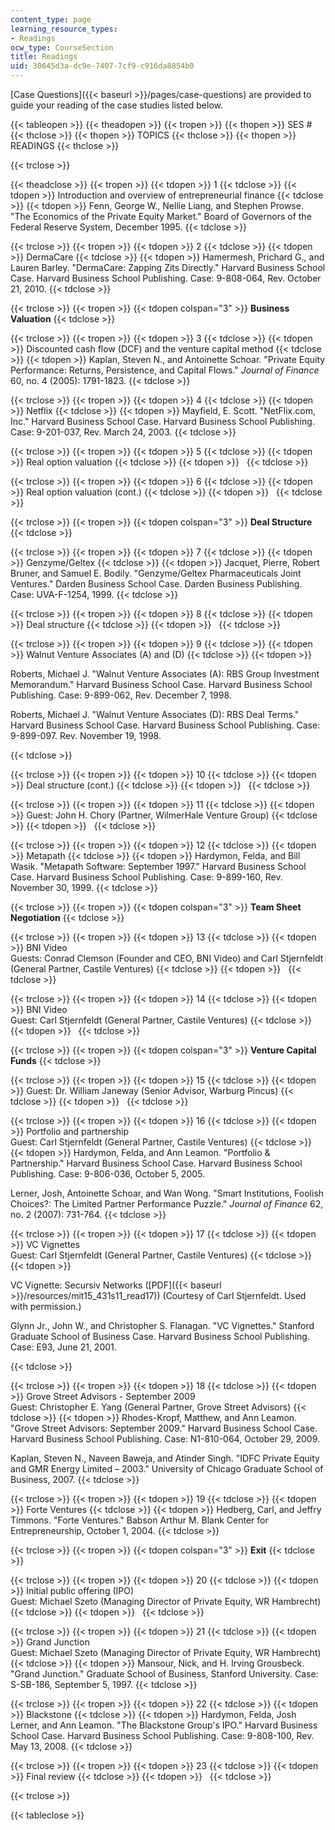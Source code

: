 ```yaml
---
content_type: page
learning_resource_types:
- Readings
ocw_type: CourseSection
title: Readings
uid: 30645d3a-dc9e-7407-7cf9-c916da8854b0
---
```


[Case Questions]({{< baseurl >}}/pages/case-questions) are provided to guide your reading of the case studies listed below.

{{< tableopen >}}
{{< theadopen >}}
{{< tropen >}}
{{< thopen >}}
SES #
{{< thclose >}}
{{< thopen >}}
TOPICS
{{< thclose >}}
{{< thopen >}}
READINGS
{{< thclose >}}

{{< trclose >}}

{{< theadclose >}}
{{< tropen >}}
{{< tdopen >}}
1
{{< tdclose >}}
{{< tdopen >}}
Introduction and overview of entrepreneurial finance
{{< tdclose >}}
{{< tdopen >}}
Fenn, George W., Nellie Liang, and Stephen Prowse. "The Economics of the Private Equity Market." Board of Governors of the Federal Reserve System, December 1995.
{{< tdclose >}}

{{< trclose >}}
{{< tropen >}}
{{< tdopen >}}
2
{{< tdclose >}}
{{< tdopen >}}
DermaCare
{{< tdclose >}}
{{< tdopen >}}
Hamermesh, Prichard G., and Lauren Barley. "DermaCare: Zapping Zits Directly." Harvard Business School Case. Harvard Business School Publishing. Case: 9-808-064, Rev. October 21, 2010.
{{< tdclose >}}

{{< trclose >}}
{{< tropen >}}
{{< tdopen colspan="3" >}}
**Business Valuation**
{{< tdclose >}}

{{< trclose >}}
{{< tropen >}}
{{< tdopen >}}
3
{{< tdclose >}}
{{< tdopen >}}
Discounted cash flow (DCF) and the venture capital method
{{< tdclose >}}
{{< tdopen >}}
Kaplan, Steven N., and Antoinette Schoar. "Private Equity Performance: Returns, Persistence, and Capital Flows." _Journal of Finance_ 60, no. 4 (2005): 1791-1823.
{{< tdclose >}}

{{< trclose >}}
{{< tropen >}}
{{< tdopen >}}
4
{{< tdclose >}}
{{< tdopen >}}
Netflix
{{< tdclose >}}
{{< tdopen >}}
Mayfield, E. Scott. "NetFlix.com, Inc." Harvard Business School Case. Harvard Business School Publishing. Case: 9-201-037, Rev. March 24, 2003.
{{< tdclose >}}

{{< trclose >}}
{{< tropen >}}
{{< tdopen >}}
5
{{< tdclose >}}
{{< tdopen >}}
Real option valuation
{{< tdclose >}}
{{< tdopen >}}
 
{{< tdclose >}}

{{< trclose >}}
{{< tropen >}}
{{< tdopen >}}
6
{{< tdclose >}}
{{< tdopen >}}
Real option valuation (cont.)
{{< tdclose >}}
{{< tdopen >}}
 
{{< tdclose >}}

{{< trclose >}}
{{< tropen >}}
{{< tdopen colspan="3" >}}
**Deal Structure**
{{< tdclose >}}

{{< trclose >}}
{{< tropen >}}
{{< tdopen >}}
7
{{< tdclose >}}
{{< tdopen >}}
Genzyme/Geltex
{{< tdclose >}}
{{< tdopen >}}
Jacquet, Pierre, Robert Bruner, and Samuel E. Bodily. "Genzyme/Geltex Pharmaceuticals Joint Ventures." Darden Business School Case. Darden Business Publishing. Case: UVA-F-1254, 1999.
{{< tdclose >}}

{{< trclose >}}
{{< tropen >}}
{{< tdopen >}}
8
{{< tdclose >}}
{{< tdopen >}}
Deal structure
{{< tdclose >}}
{{< tdopen >}}
 
{{< tdclose >}}

{{< trclose >}}
{{< tropen >}}
{{< tdopen >}}
9
{{< tdclose >}}
{{< tdopen >}}
Walnut Venture Associates (A) and (D)
{{< tdclose >}}
{{< tdopen >}}


Roberts, Michael J. "Walnut Venture Associates (A): RBS Group Investment Memorandum." Harvard Business School Case. Harvard Business School Publishing. Case: 9-899-062, Rev. December 7, 1998.

Roberts, Michael J. "Walnut Venture Associates (D): RBS Deal Terms." Harvard Business School Case. Harvard Business School Publishing. Case: 9-899-097. Rev. November 19, 1998.


{{< tdclose >}}

{{< trclose >}}
{{< tropen >}}
{{< tdopen >}}
10
{{< tdclose >}}
{{< tdopen >}}
Deal structure (cont.)
{{< tdclose >}}
{{< tdopen >}}
 
{{< tdclose >}}

{{< trclose >}}
{{< tropen >}}
{{< tdopen >}}
11
{{< tdclose >}}
{{< tdopen >}}
Guest: John H. Chory (Partner, WilmerHale Venture Group)
{{< tdclose >}}
{{< tdopen >}}
 
{{< tdclose >}}

{{< trclose >}}
{{< tropen >}}
{{< tdopen >}}
12
{{< tdclose >}}
{{< tdopen >}}
Metapath
{{< tdclose >}}
{{< tdopen >}}
Hardymon, Felda, and Bill Wasik. "Metapath Software: September 1997." Harvard Business School Case. Harvard Business School Publishing. Case: 9-899-160, Rev. November 30, 1999.
{{< tdclose >}}

{{< trclose >}}
{{< tropen >}}
{{< tdopen colspan="3" >}}
**Team Sheet Negotiation**
{{< tdclose >}}

{{< trclose >}}
{{< tropen >}}
{{< tdopen >}}
13
{{< tdclose >}}
{{< tdopen >}}
BNI Video  
Guests: Conrad Clemson (Founder and CEO, BNI Video) and Carl Stjernfeldt (General Partner, Castile Ventures)
{{< tdclose >}}
{{< tdopen >}}
 
{{< tdclose >}}

{{< trclose >}}
{{< tropen >}}
{{< tdopen >}}
14
{{< tdclose >}}
{{< tdopen >}}
BNI Video  
Guest: Carl Stjernfeldt (General Partner, Castile Ventures)
{{< tdclose >}}
{{< tdopen >}}
 
{{< tdclose >}}

{{< trclose >}}
{{< tropen >}}
{{< tdopen colspan="3" >}}
**Venture Capital Funds**
{{< tdclose >}}

{{< trclose >}}
{{< tropen >}}
{{< tdopen >}}
15
{{< tdclose >}}
{{< tdopen >}}
Guest: Dr. William Janeway (Senior Advisor, Warburg Pincus)
{{< tdclose >}}
{{< tdopen >}}
 
{{< tdclose >}}

{{< trclose >}}
{{< tropen >}}
{{< tdopen >}}
16
{{< tdclose >}}
{{< tdopen >}}
Portfolio and partnership  
Guest: Carl Stjernfeldt (General Partner, Castile Ventures)
{{< tdclose >}}
{{< tdopen >}}
Hardymon, Felda, and Ann Leamon. "Portfolio & Partnership." Harvard Business School Case. Harvard Business School Publishing. Case: 9-806-036, October 5, 2005.  
  
Lerner, Josh, Antoinette Schoar, and Wan Wong. "Smart Institutions, Foolish Choices?: The Limited Partner Performance Puzzle." _Journal of Finance_ 62, no. 2 (2007): 731-764.
{{< tdclose >}}

{{< trclose >}}
{{< tropen >}}
{{< tdopen >}}
17
{{< tdclose >}}
{{< tdopen >}}
VC Vignettes  
Guest: Carl Stjernfeldt (General Partner, Castile Ventures)
{{< tdclose >}}
{{< tdopen >}}


VC Vignette: Secursiv Networks ([PDF]({{< baseurl >}}/resources/mit15_431s11_read17)) (Courtesy of Carl Stjernfeldt. Used with permission.)

Glynn Jr., John W., and Christopher S. Flanagan. "VC Vignettes." Stanford Graduate School of Business Case. Harvard Business School Publishing. Case: E93, June 21, 2001.


{{< tdclose >}}

{{< trclose >}}
{{< tropen >}}
{{< tdopen >}}
18
{{< tdclose >}}
{{< tdopen >}}
Grove Street Advisors - September 2009  
Guest: Christopher E. Yang (General Partner, Grove Street Advisors)
{{< tdclose >}}
{{< tdopen >}}
Rhodes-Kropf, Matthew, and Ann Leamon. "Grove Street Advisors: September 2009." Harvard Business School Case. Harvard Business School Publishing. Case: N1-810-064, October 29, 2009.  
  
Kaplan, Steven N., Naveen Baweja, and Atinder Singh. "IDFC Private Equity and GMR Energy Limited – 2003." University of Chicago Graduate School of Business, 2007.
{{< tdclose >}}

{{< trclose >}}
{{< tropen >}}
{{< tdopen >}}
19
{{< tdclose >}}
{{< tdopen >}}
Forte Ventures
{{< tdclose >}}
{{< tdopen >}}
Hedberg, Carl, and Jeffry Timmons. "Forte Ventures." Babson Arthur M. Blank Center for Entrepreneurship, October 1, 2004.
{{< tdclose >}}

{{< trclose >}}
{{< tropen >}}
{{< tdopen colspan="3" >}}
**Exit**
{{< tdclose >}}

{{< trclose >}}
{{< tropen >}}
{{< tdopen >}}
20
{{< tdclose >}}
{{< tdopen >}}
Initial public offering (IPO)  
Guest: Michael Szeto (Managing Director of Private Equity, WR Hambrecht)
{{< tdclose >}}
{{< tdopen >}}
 
{{< tdclose >}}

{{< trclose >}}
{{< tropen >}}
{{< tdopen >}}
21
{{< tdclose >}}
{{< tdopen >}}
Grand Junction  
Guest: Michael Szeto (Managing Director of Private Equity, WR Hambrecht)
{{< tdclose >}}
{{< tdopen >}}
Mansour, Nick, and H. Irving Grousbeck. "Grand Junction." Graduate School of Business, Stanford University. Case: S-SB-186, September 5, 1997.
{{< tdclose >}}

{{< trclose >}}
{{< tropen >}}
{{< tdopen >}}
22
{{< tdclose >}}
{{< tdopen >}}
Blackstone
{{< tdclose >}}
{{< tdopen >}}
Hardymon, Felda, Josh Lerner, and Ann Leamon. "The Blackstone Group's IPO." Harvard Business School Case. Harvard Business School Publishing. Case: 9-808-100, Rev. May 13, 2008.
{{< tdclose >}}

{{< trclose >}}
{{< tropen >}}
{{< tdopen >}}
23
{{< tdclose >}}
{{< tdopen >}}
Final review
{{< tdclose >}}
{{< tdopen >}}
 
{{< tdclose >}}

{{< trclose >}}

{{< tableclose >}}